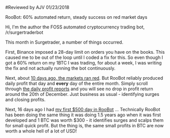 #Reviewed by AJV 01/23/2018

RooBot: 60% automated return, steady success on red market days

Hi, I'm the author the FOSS automated cryptocurrency trading bot, /r/surgertraderbot

This month in Surgetrader, a number of things occurred.

First, Binance imposed a 28-day limit on orders you have on the books. This caused me to be out of the loop until I coded a fix for this. So even though I got a 60% return on my 1BTC I was trading, for about a week, I was writing the fix and not actually running the bot continuously.

Next, about [10 days ago, the markets ran red](https://www.reddit.com/r/CryptoMarkets/comments/7led87/majority_of_coins_down_hard_15/). But RooBot reliably produced daily profit that day and **every** day of the entire month. Simply scroll through [the daily profit reports](https://surgetraderbot.blogspot.com/) and you will see no drop in profit return around the 20th of December. Just business as usual - identifying surges and closing profits.

Next, 16 days ago I had [my first $500 day in RooBot](https://www.reddit.com/r/surgetraderbot/comments/7jzrqu/my_first_500_day_in_surgetrader/) ... Technically RooBot has been doing the same thing it was doing 1.5 years ago when it was first developed and 1 BTC was worth $300 - it identifies surges and scalps them for small quick profit. But the thing is, the same small profits in BTC are now worth a whole hell of a lot of USD!
